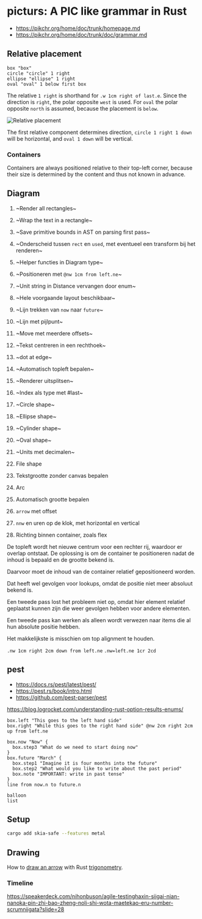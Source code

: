 # picturs: A PIC like grammar in Rust

* https://pikchr.org/home/doc/trunk/homepage.md
* https://pikchr.org/home/doc/trunk/doc/grammar.md

## Relative placement

```pic
box "box"
circle "circle" 1 right
ellipse "ellipse" 1 right
oval "oval" 1 below first box
```

The relative `1 right` is shorthand for `.w 1cm right of last.e`. Since the direction is `right`, the polar opposite `west` is used. For `oval` the polar opposite `north` is assumed, because the placement is `below`.

![Relative placement](target/visual_direction_start_end.png)

The first relative component determines direction, `circle 1 right 1 down` will be horizontal, and `oval 1 down` will be vertical.

### Containers

Containers are always positioned relative to their top-left corner, because their size is determined by the content and thus not known in advance.

## Diagram

1. ~Render all rectangles~
2. ~Wrap the text in a rectangle~
3. ~Save primitive bounds in AST on parsing first pass~
4. ~Onderscheid tussen `rect` en `used`, met eventueel een transform bij het renderen~
5. ~Helper functies in Diagram type~
6. ~Positioneren met `@nw 1cm from left.ne`~
7. ~Unit string in Distance vervangen door enum~
8. ~Hele voorgaande layout beschikbaar~
9. ~Lijn trekken van `now` naar `future`~
10. ~Lijn met pijlpunt~
11. ~Move met meerdere offsets~
12. ~Tekst centreren in een rechthoek~
13. ~dot at edge~
14. ~Automatisch topleft bepalen~
15. ~Renderer uitsplitsen~
16. ~Index als type met #last~
17. ~Circle shape~
18. ~Ellipse shape~
19. ~Cylinder shape~
20. ~Oval shape~
21. ~Units met decimalen~

22. File shape
23. Tekstgrootte zonder canvas bepalen
24. Arc
25. Automatisch grootte bepalen
26. `arrow` met offset
27. `nnw` en uren op de klok, met horizontal en vertical
28. Richting binnen container, zoals flex

De topleft wordt het nieuwe centrum voor een rechter rij, waardoor er overlap ontstaat. De oplossing is om de container te positioneren nadat de inhoud is bepaald en de grootte bekend is.

Daarvoor moet de inhoud van de container relatief gepositioneerd worden.

Dat heeft wel gevolgen voor lookups, omdat de positie niet meer absoluut bekend is.

Een tweede pass lost het probleem niet op, omdat hier element relatief geplaatst kunnen zijn die weer gevolgen hebben voor andere elementen.

Een tweede pass kan werken als alleen wordt verwezen naar items die al hun absolute positie hebben.

Het makkelijkste is misschien om top alignment te houden.

`.nw 1cm right 2cm down from left.ne`
`.nw=left.ne 1cr 2cd`

## pest

* https://docs.rs/pest/latest/pest/
* https://pest.rs/book/intro.html
* https://github.com/pest-parser/pest

https://blog.logrocket.com/understanding-rust-option-results-enums/

```
box.left "This goes to the left hand side"
box.right "While this goes to the right hand side" @nw 2cm right 2cm up from left.ne

box.now "Now" {
  box.step3 "What do we need to start doing now"
}
box.future "March" {
  box.step1 "Imagine it is four months into the future"
  box.step2 "What would you like to write about the past period"
  box.note "IMPORTANT: write in past tense"
}
line from now.n to future.n

balloon
list
```

## Setup

```sh
cargo add skia-safe --features metal
```

## Drawing

How to [draw an arrow](https://stackoverflow.com/questions/72714333/flutter-how-do-i-make-arrow-lines-with-canvas) with
Rust [trigonometry](https://rust-lang-nursery.github.io/rust-cookbook/science/mathematics/trigonometry.html).

### Timeline

https://speakerdeck.com/nihonbuson/agile-testinghaxin-siigai-nian-nanoka-pin-zhi-bao-zheng-noli-shi-wota-maetekao-eru-number-scrumniigata?slide=28